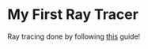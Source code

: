 # My First Ray Tracer

Ray tracing done by following [this](https://raytracing.github.io/books/RayTracingInOneWeekend.html)
guide!
